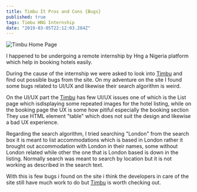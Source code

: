 ```yaml
---
title: Timbu It Pros and Cons {Bugs}
published: true
tags: Timbu HNG Internship
date: "2019-03-05T22:12:03.284Z"
---
```

![Timbu Home Page](https://thepracticaldev.s3.amazonaws.com/i/wrmklkfxdsha6ng08ow8.png "Timbu")

I happened to be undergoing a remote internship by Hng a Nigeria platform which help in booking hotels easily.

During the cause of the internship we were asked to look into [Timbu](https://timbu.com/) and find out possible bugs from the site. On my adventure on the site I found some bugs related to UI/UX and likewise their search algorithm is weird.

On the UI/UX part the [Timbu](https://timbu.com/) has few UI/UX issues one of which is the List page which isdisplaying some repeated images for the hotel listing, while on the booking page the UX is some how pitiful especially the booking section They use HTML element "table" which does not suit the design and likewise a bad UX experience.

Regarding the search algorithm, I tried searching "London" from the search box it is meant to list accommodations which is based in London rather it brought out accommodation with London in their names, some without London related while other the one that is London based is down in the listing. Normally search was meant to search by location but it is not working as described in the search text.

With this is few bugs i found on the site i think the developers in care of the site still have much work to do but [Timbu](https://timbu.com/) is worth checking out.
